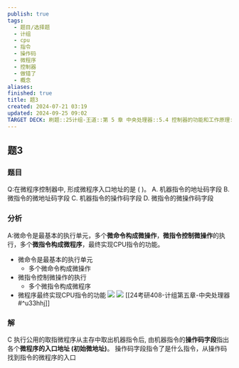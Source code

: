 ```yaml
---
publish: true
tags:
  - 题目/选择题
  - 计组
  - cpu
  - 指令
  - 操作码
  - 微程序
  - 控制器
  - 做错了
  - 概念
aliases: 
finished: true
title: 题3
created: 2024-07-21 03:19
updated: 2024-09-25 09:02
TARGET DECK: 刷题::25计组-王道::第 5 章 中央处理器::5.4 控制器的功能和工作原理::题3
---
```

## 题3
### 题目
Q:在微程序控制器中, 形成微程序入口地址的是 ( )。
A. 机器指令的地址码字段 
B. 微指令的微地址码字段
C. 机器指令的操作码字段 
D. 微指令的微操作码字段
### 分析
A:微命令是最基本的执行单元，多个**微命令构成微操作**，**微指令控制微操作**的执行，多个**微指令构成微程序**，最终实现CPU指令的功能。
- 微命令是最基本的执行单元
	- 多个微命令构成微操作
- 微指令控制微操作的执行
	- 多个微指令构成微程序
- 微程序最终实现CPU指令的功能 
![](https://i-blog.csdnimg.cn/blog_migrate/532fa54b52d936985a95d26185c7f5c0.png)
![](https://i-blog.csdnimg.cn/blog_migrate/3fe9a41376bf0315249e57508908e4b1.png)
[[24考研408-计组第五章-中央处理器#^u33hhj]]
### 解
C
执行公用的取指微程序从主存中取出机器指令后, 由机器指令的**操作码字段**指出各个**微程序的入口地址 (初始微地址)**。
操作码字段指令了是什么指令，从操作码找到指令的微程序的入口


